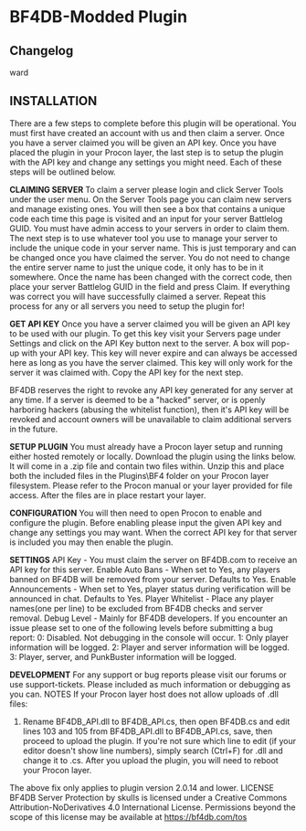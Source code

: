 # BF4DB-Modded Plugin

## Changelog
ward








## INSTALLATION 

There are a few steps to complete before this plugin will be operational. You must first have created an account with us and then claim a server. Once you have a server claimed you will be given an API key. Once you have placed the plugin in your Procon layer, the last step is to setup the plugin with the API key and change any settings you might need. Each of these steps will be outlined below.

**CLAIMING SERVER**
To claim a server please login and click Server Tools under the user menu. On the Server Tools page you can claim new servers and manage existing ones. You will then see a box that contains a unique code each time this page is visited and an input for your server Battlelog GUID. You must have admin access to your servers in order to claim them. The next step is to use whatever tool you use to manage your server to include the unique code in your server name. This is just temporary and can be changed once you have claimed the server. You do not need to change the entire server name to just the unique code, it only has to be in it somewhere. Once the name has been changed with the correct code, then place your server Battlelog GUID in the field and press Claim. If everything was correct you will have successfully claimed a server. Repeat this process for any or all servers you need to setup the plugin for! 

**GET API KEY**
Once you have a server claimed you will be given an API key to be used with our plugin. To get this key visit your Servers page under Settings and click on the API Key button next to the server. A box will pop-up with your API key. This key will never expire and can always be accessed here as long as you have the server claimed. This key will only work for the server it was claimed with. Copy the API key for the next step.

BF4DB reserves the right to revoke any API key generated for any server at any time. If a server is deemed to be a "hacked" server, or is openly harboring hackers (abusing the whitelist function), then it's API key will be revoked and account owners will be unavailable to claim additional servers in the future. 

**SETUP PLUGIN**
You must already have a Procon layer setup and running either hosted remotely or locally. Download the plugin using the links below. It will come in a .zip file and contain two files within. Unzip this and place both the included files in the Plugins\BF4 folder on your Procon layer filesystem. Please refer to the Procon manual or your layer provided for file access. After the files are in place restart your layer. 

**CONFIGURATION**
You will then need to open Procon to enable and configure the plugin. Before enabling please input the given API key and change any settings you may want. When the correct API key for that server is included you may then enable the plugin.

**SETTINGS**
API Key -
You must claim the server on BF4DB.com to receive an API key for this server.
Enable Auto Bans -
When set to Yes, any players banned on BF4DB will be removed from your server. Defaults to Yes.
Enable Announcements -
When set to Yes, player status during verification will be announced in chat. Defaults to Yes.
Player Whitelist -
Place any player names(one per line) to be excluded from BF4DB checks and server removal.
Debug Level -
Mainly for BF4DB developers. If you encounter an issue please set to one of the following levels before submitting a bug report:
0: Disabled. Not debugging in the console will occur.
1: Only player information will be logged.
2: Player and server information will be logged.
3: Player, server, and PunkBuster information will be logged. 

**DEVELOPMENT**
For any support or bug reports please visit our forums or use  support-tickets. Please included as much information or debugging as you can. 
NOTES
If your Procon layer host does not allow uploads of .dll files:

1) Rename BF4DB_API.dll to BF4DB_API.cs, then open BF4DB.cs and edit lines 103 and 105 from BF4DB_API.dll to BF4DB_API.cs, save, then proceed to upload the plugin. If you're not sure which line to edit (if your editor doesn't show line numbers), simply search (Ctrl+F) for .dll and change it to .cs. After you upload the plugin, you will need to reboot your Procon layer.

The above fix only applies to plugin version 2.0.14 and lower. 
LICENSE
BF4DB Server Protection by skuIIs is licensed under a Creative Commons Attribution-NoDerivatives 4.0 International License.
Permissions beyond the scope of this license may be available at https://bf4db.com/tos
